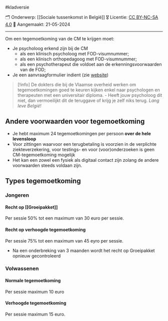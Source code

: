 #kladversie 

🗂️ Onderwerp: [[Sociale tussenkomst in België]]
🎖️ Licentie: [CC BY-NC-SA 4.0](https://creativecommons.org/licenses/by-nc-sa/4.0/)
📅 Aangemaakt: 21-05-2024

---
Om een tegemoetkoming van de CM te krijgen moet:
* Je psycholoog erkend zijn bij de CM
	* als een klinisch psycholoog met FOD-visumnummer;
	* als een klinisch orthopedagoog met FOD-visumnummer;
	* als een psychotherapeut die voldoet aan de erkenningsvoorwaarden van de FOD;
* Je een aanvraagformulier indient (zie [website](https://www.cm.be/nl/zorgverleners/geestelijke-gezondheidszorg/psychologische-zorg#:~:text=Wat%20moet%20je%20doen%3F,%2Dversie%20(2023)%20beschikbaar.))

> [!info] 
> De dokters die bij de Vlaamse overheid werken om tegemoetkomingen goed te keuren kijken enkel naar psychologen en therapeuten met een universitair diploma. - Heeft jouw psycholoog dit niet, dan vermoeilijkt dit de teruggave of krijg je zelf niks terug.
> *Lang leve België!*

## Andere voorwaarden voor tegemoetkoming

* Je hebt maximum 24 tegemoetkomingen per persoon **over de hele levensloop**
* Voor zittingen waarvoor een terugbetaling is voorzien in de verplichte ziekteverzekering, voor testings- en voor (voor)onderzoeken is geen CM-tegemoetkoming mogelijk
* Het kan een zowel een fysiek als digitaal contact zijn zolang de andere voorwaarden steeds voldaan zijn.

## Types tegemoetkoming
### Jongeren
#### Recht op [[Groeipakket]]
Per sessie 50% tot een maximum van 30 euro per sessie. 

#### Recht op verhoogde tegemoetkoming
Per sessie 75% tot een maximum van 45 eyro per sessie. 
* Na een onderbreking van 3 maanden wordt het recht op Groeipakket opnieuw gecontroleerd

### Volwassenen
#### Normale tegemoetkoming
Per sessie maximum 10 euro

#### Verhoogde tegemoetkoming
Per sessie maximum 15 euro.







